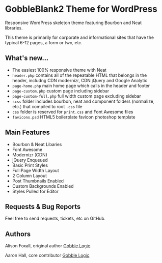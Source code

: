 # GobbleBlank2 Theme for WordPress

Responsive WordPress skeleton theme featuring Bourbon and Neat libraries.

This theme is primarily for corporate and informational sites that have the typical 6-12 pages, a form or two, etc.

## What's new...

* The easiest 100% responsive theme with Neat
* `header.php` contains all of the repeatable HTML that belongs in the header, includng CDN modernizr, CDN jQuery and Google Analytic
* `page-home.php` main home page which calls in the header and footer
* `page-custom.php` custom page including sidebar
* `page-custom-full.php` full width custom page excluding sidebar 
* `scss` folder includes bourbon, neat and component folders (normalize, etc.) that compiled to root `.css` file
* `css` folder is reserved for `print.css` and Font Awesome files
* `favicons.psd` HTML5 boilerplate favicon photoshop template

## Main Features

* Bourbon & Neat Libaries
* Font Awesome
* Modernizr (CDN)
* jQuery Enqueued
* Basic Print Styles
* Full Page Width Layout
* 2 Column Layout
* Post Thumbnails Enabled
* Custom Backgrounds Enabled
* Styles Pulled for Editor

## Requests & Bug Reports

Feel free to send requests, tickets, etc on GitHub.


## Authors

Alison Foxall, original author
[Gobble Logic](http://gobblelogic.com)

Aaron Hall, core contributor
[Gobble Logic](http://gobblelogic.com)